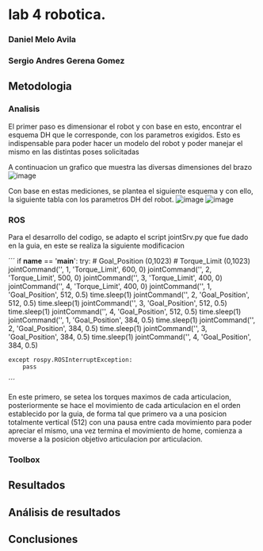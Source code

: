 # lab 4 robotica. 
### Daniel Melo Avila
### Sergio Andres Gerena Gomez


## Metodologia
### Analisis
El primer paso es dimensionar el robot y con base en esto, encontrar el esquema DH que le corresponde, con los parametros exigidos. Esto es indispensable para poder hacer un modelo del robot y poder manejar el mismo en las distintas poses solicitadas

A continuacion un grafico que muestra las diversas dimensiones del brazo
![image](https://user-images.githubusercontent.com/38962033/194959613-80de7b63-cdaa-483f-9fd6-eae699813f2b.png)

Con base en estas mediciones, se plantea el siguiente esquema y con ello, la siguiente tabla con los parametros DH del robot.
![image](https://user-images.githubusercontent.com/38962033/194965109-2685624b-a61a-4f79-a8bc-3177f622ec73.png)
![image](https://user-images.githubusercontent.com/38962033/194966556-a4514d3e-d996-43a9-9c88-abbd8918cd2e.png)
### ROS
Para el desarrollo del codigo, se adapto el script jointSrv.py que fue dado en la guia, en este se realiza la siguiente modificacion

´´´
if __name__ == '__main__':
    try:
        # Goal_Position (0,1023)
        # Torque_Limit (0,1023)
        jointCommand('', 1, 'Torque_Limit', 600, 0)
        jointCommand('', 2, 'Torque_Limit', 500, 0)
        jointCommand('', 3, 'Torque_Limit', 400, 0)
        jointCommand('', 4, 'Torque_Limit', 400, 0)
        jointCommand('', 1, 'Goal_Position', 512, 0.5)
        time.sleep(1)
        jointCommand('', 2, 'Goal_Position', 512, 0.5)
        time.sleep(1)
        jointCommand('', 3, 'Goal_Position', 512, 0.5)
        time.sleep(1)
        jointCommand('', 4, 'Goal_Position', 512, 0.5)
        time.sleep(1)
        jointCommand('', 1, 'Goal_Position', 384, 0.5)
        time.sleep(1)
        jointCommand('', 2, 'Goal_Position', 384, 0.5)
        time.sleep(1)
        jointCommand('', 3, 'Goal_Position', 384, 0.5)
        time.sleep(1)
        jointCommand('', 4, 'Goal_Position', 384, 0.5)
        
    except rospy.ROSInterruptException:
        pass

´´´

En este primero, se setea los torques maximos de cada articulacion, posteriormente se hace el movimiento de cada articulacion en el orden establecido por la guia, de forma tal que primero va a una posicion totalmente vertical (512) con una pausa entre cada movimiento para poder apreciar el mismo, una vez termina el movimiento de home, comienza a moverse a la posicion objetivo articulacion por articulacion.

### Toolbox

  ## Resultados

  ## Análisis de resultados


  ## Conclusiones
